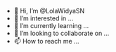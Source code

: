 - 👋 Hi, I’m @LolaWidyaSN
- 👀 I’m interested in ...
- 🌱 I’m currently learning ...
- 💞️ I’m looking to collaborate on ...
- 📫 How to reach me ...

<!---
LolaWidyaSN/LolaWidyaSN is a ✨ special ✨ repository because its `README.md` (this file) appears on your GitHub profile.
You can click the Preview link to take a look at your changes.
--->

